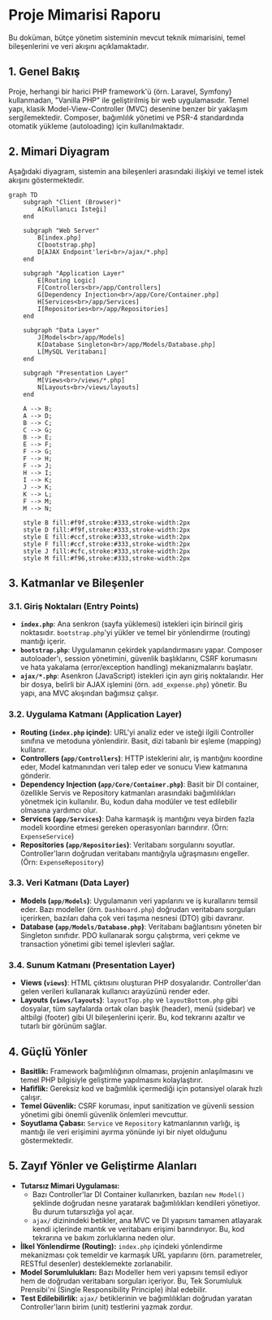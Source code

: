 # Proje Mimarisi Raporu

Bu doküman, bütçe yönetim sisteminin mevcut teknik mimarisini, temel bileşenlerini ve veri akışını açıklamaktadır.

## 1. Genel Bakış

Proje, herhangi bir harici PHP framework'ü (örn. Laravel, Symfony) kullanmadan, "Vanilla PHP" ile geliştirilmiş bir web uygulamasıdır. Temel yapı, klasik Model-View-Controller (MVC) desenine benzer bir yaklaşım sergilemektedir. Composer, bağımlılık yönetimi ve PSR-4 standardında otomatik yükleme (autoloading) için kullanılmaktadır.

## 2. Mimari Diyagram

Aşağıdaki diyagram, sistemin ana bileşenleri arasındaki ilişkiyi ve temel istek akışını göstermektedir.

```mermaid
graph TD
    subgraph "Client (Browser)"
        A[Kullanıcı İsteği]
    end

    subgraph "Web Server"
        B[index.php]
        C[bootstrap.php]
        D[AJAX Endpoint'leri<br>/ajax/*.php]
    end

    subgraph "Application Layer"
        E[Routing Logic]
        F[Controllers<br>/app/Controllers]
        G[Dependency Injection<br>/app/Core/Container.php]
        H[Services<br>/app/Services]
        I[Repositories<br>/app/Repositories]
    end

    subgraph "Data Layer"
        J[Models<br>/app/Models]
        K[Database Singleton<br>/app/Models/Database.php]
        L[MySQL Veritabanı]
    end

    subgraph "Presentation Layer"
        M[Views<br>/views/*.php]
        N[Layouts<br>/views/layouts]
    end

    A --> B;
    A --> D;
    B --> C;
    C --> G;
    B --> E;
    E --> F;
    F --> G;
    F --> H;
    F --> J;
    H --> I;
    I --> K;
    J --> K;
    K --> L;
    F --> M;
    M --> N;

    style B fill:#f9f,stroke:#333,stroke-width:2px
    style D fill:#f9f,stroke:#333,stroke-width:2px
    style E fill:#ccf,stroke:#333,stroke-width:2px
    style F fill:#ccf,stroke:#333,stroke-width:2px
    style J fill:#cfc,stroke:#333,stroke-width:2px
    style M fill:#f96,stroke:#333,stroke-width:2px
```

## 3. Katmanlar ve Bileşenler

### 3.1. Giriş Noktaları (Entry Points)

*   **`index.php`**: Ana senkron (sayfa yüklemesi) istekleri için birincil giriş noktasıdır. `bootstrap.php`'yi yükler ve temel bir yönlendirme (routing) mantığı içerir.
*   **`bootstrap.php`**: Uygulamanın çekirdek yapılandırmasını yapar. Composer autoloader'ı, session yönetimini, güvenlik başlıklarını, CSRF korumasını ve hata yakalama (error/exception handling) mekanizmalarını başlatır.
*   **`ajax/*.php`**: Asenkron (JavaScript) istekleri için ayrı giriş noktalarıdır. Her bir dosya, belirli bir AJAX işlemini (örn. `add_expense.php`) yönetir. Bu yapı, ana MVC akışından bağımsız çalışır.

### 3.2. Uygulama Katmanı (Application Layer)

*   **Routing (`index.php` içinde)**: URL'yi analiz eder ve isteği ilgili Controller sınıfına ve metoduna yönlendirir. Basit, dizi tabanlı bir eşleme (mapping) kullanır.
*   **Controllers (`app/Controllers`)**: HTTP isteklerini alır, iş mantığını koordine eder, Model katmanından veri talep eder ve sonucu View katmanına gönderir.
*   **Dependency Injection (`app/Core/Container.php`)**: Basit bir DI container, özellikle Servis ve Repository katmanları arasındaki bağımlılıkları yönetmek için kullanılır. Bu, kodun daha modüler ve test edilebilir olmasına yardımcı olur.
*   **Services (`app/Services`)**: Daha karmaşık iş mantığını veya birden fazla modeli koordine etmesi gereken operasyonları barındırır. (Örn: `ExpenseService`)
*   **Repositories (`app/Repositories`)**: Veritabanı sorgularını soyutlar. Controller'ların doğrudan veritabanı mantığıyla uğraşmasını engeller. (Örn: `ExpenseRepository`)

### 3.3. Veri Katmanı (Data Layer)

*   **Models (`app/Models`)**: Uygulamanın veri yapılarını ve iş kurallarını temsil eder. Bazı modeller (örn. `Dashboard.php`) doğrudan veritabanı sorguları içerirken, bazıları daha çok veri taşıma nesnesi (DTO) gibi davranır.
*   **Database (`app/Models/Database.php`)**: Veritabanı bağlantısını yöneten bir Singleton sınıfıdır. PDO kullanarak sorgu çalıştırma, veri çekme ve transaction yönetimi gibi temel işlevleri sağlar.

### 3.4. Sunum Katmanı (Presentation Layer)

*   **Views (`views`)**: HTML çıktısını oluşturan PHP dosyalarıdır. Controller'dan gelen verileri kullanarak kullanıcı arayüzünü render eder.
*   **Layouts (`views/layouts`)**: `layoutTop.php` ve `layoutBottom.php` gibi dosyalar, tüm sayfalarda ortak olan başlık (header), menü (sidebar) ve altbilgi (footer) gibi UI bileşenlerini içerir. Bu, kod tekrarını azaltır ve tutarlı bir görünüm sağlar.

## 4. Güçlü Yönler

*   **Basitlik:** Framework bağımlılığının olmaması, projenin anlaşılmasını ve temel PHP bilgisiyle geliştirme yapılmasını kolaylaştırır.
*   **Hafiflik:** Gereksiz kod ve bağımlılık içermediği için potansiyel olarak hızlı çalışır.
*   **Temel Güvenlik:** CSRF koruması, input sanitization ve güvenli session yönetimi gibi önemli güvenlik önlemleri mevcuttur.
*   **Soyutlama Çabası:** `Service` ve `Repository` katmanlarının varlığı, iş mantığı ile veri erişimini ayırma yönünde iyi bir niyet olduğunu göstermektedir.

## 5. Zayıf Yönler ve Geliştirme Alanları

*   **Tutarsız Mimari Uygulaması:**
    *   Bazı Controller'lar DI Container kullanırken, bazıları `new Model()` şeklinde doğrudan nesne yaratarak bağımlılıkları kendileri yönetiyor. Bu durum tutarsızlığa yol açar.
    *   `ajax/` dizinindeki betikler, ana MVC ve DI yapısını tamamen atlayarak kendi içlerinde mantık ve veritabanı erişimi barındırıyor. Bu, kod tekrarına ve bakım zorluklarına neden olur.
*   **İlkel Yönlendirme (Routing):** `index.php` içindeki yönlendirme mekanizması çok temeldir ve karmaşık URL yapılarını (örn. parametreler, RESTful desenler) desteklemekte zorlanabilir.
*   **Model Sorumlulukları:** Bazı Modeller hem veri yapısını temsil ediyor hem de doğrudan veritabanı sorguları içeriyor. Bu, Tek Sorumluluk Prensibi'ni (Single Responsibility Principle) ihlal edebilir.
*   **Test Edilebilirlik:** `ajax/` betiklerinin ve bağımlılıkları doğrudan yaratan Controller'ların birim (unit) testlerini yazmak zordur.